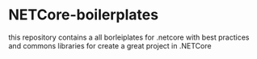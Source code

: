 # NETCore-boilerplates
this repository contains a all borleiplates for .netcore with best practices and commons libraries for create a great project in .NETCore
